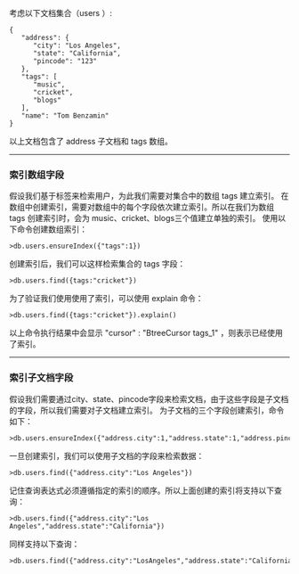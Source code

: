 考虑以下文档集合（users ）:
```other
{
   "address": {
      "city": "Los Angeles",
      "state": "California",
      "pincode": "123"
   },
   "tags": [
      "music",
      "cricket",
      "blogs"
   ],
   "name": "Tom Benzamin"
}
```
以上文档包含了 address 子文档和 tags 数组。

---

### 索引数组字段

假设我们基于标签来检索用户，为此我们需要对集合中的数组 tags 建立索引。
在数组中创建索引，需要对数组中的每个字段依次建立索引。所以在我们为数组 tags 创建索引时，会为 music、cricket、blogs三个值建立单独的索引。
使用以下命令创建数组索引：
```other
>db.users.ensureIndex({"tags":1})
```
创建索引后，我们可以这样检索集合的 tags 字段：
```other
>db.users.find({tags:"cricket"})
```
为了验证我们使用使用了索引，可以使用 explain 命令：
```other
>db.users.find({tags:"cricket"}).explain()
```
以上命令执行结果中会显示 "cursor" : "BtreeCursor tags_1" ，则表示已经使用了索引。

---

### 索引子文档字段

假设我们需要通过city、state、pincode字段来检索文档，由于这些字段是子文档的字段，所以我们需要对子文档建立索引。
为子文档的三个字段创建索引，命令如下：
```other
>db.users.ensureIndex({"address.city":1,"address.state":1,"address.pincode":1})
```
一旦创建索引，我们可以使用子文档的字段来检索数据：
```other
>db.users.find({"address.city":"Los Angeles"})   
```
记住查询表达式必须遵循指定的索引的顺序。所以上面创建的索引将支持以下查询：
```other
>db.users.find({"address.city":"Los Angeles","address.state":"California"}) 
```
同样支持以下查询：
```other
>db.users.find({"address.city":"LosAngeles","address.state":"California","address.pincode":"123"})
```